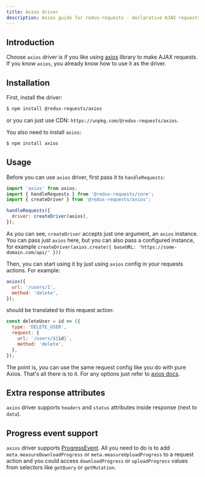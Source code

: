 ```yaml
---
title: Axios driver
description: Axios guide for redux-requests - declarative AJAX requests and automatic network state management for Redux
---
```


## Introduction

Choose `axios` driver is if you like using [axios](https://github.com/axios/axios) library to make AJAX requests.
If you know `axios`, you already know how to use it as the driver.

## Installation

First, install the driver:

```bash
$ npm install @redux-requests/axios
```

or you can just use CDN: `https://unpkg.com/@redux-requests/axios`.

You also need to install `axios`:

```bash
$ npm install axios
```

## Usage

Before you can use `axios` driver, first pass it to `handleRequests`:

```js
import 'axios' from axios;
import { handleRequests } from '@redux-requests/core';
import { createDriver } from '@redux-requests/axios';

handleRequests({
  driver: createDriver(axios),
});
```

As you can see, `createDriver` accepts just one argument, an `axios` instance.
You can pass just `axios` here, but you can also pass a configured instance, for example
`createDriver(axios.create({ baseURL: 'https://some-domain.com/api/' }))`

Then, you can start using it by just using `axios` config in your requests actions. For example:

```js
axios({
  url: '/users/1',
  method: 'delete',
});
```

should be translated to this request action:

```js
const deleteUser = id => ({
  type: 'DELETE_USER',
  request: {
    url: `/users/${id}`,
    method: 'delete',
  },
});
```

The point is, you can use the same request config like you do with pure Axios. That's
all there is to it. For any options just refer to [axios docs](https://github.com/axios/axios).

## Extra response attributes

`axios` driver supports `headers` and `status` attributes inside response (next to `data`).

## Progress event support

`axios` driver supports [ProgressEvent](https://developer.mozilla.org/en-US/docs/Web/API/ProgressEvent). All you
need to do is to add `meta.measureDownloadProgress` or `meta.measureUploadProgress` to a request action and
you could access `downloadProgress` or `uploadProgress` values from selectors like `getQuery` or `getMutation`.
